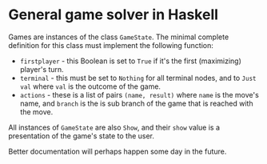 # General game solver in Haskell

Games are instances of the class `GameState`. The minimal complete definition for this class must implement the following function:

* `firstplayer` - this Boolean is set to `True` if it's the first (maximizing) player's turn.
* `terminal` - this must be set to `Nothing` for all terminal nodes, and to `Just val` where `val` is the outcome of the game.
* `actions` - these is a list of pairs `(name, result)` where `name` is the move's name, and `branch` is the is sub branch of the game that is reached with the move.

All instances of `GameState` are also `Show`, and their `show` value is a presentation of the game's state to the user.



Better documentation will perhaps happen some day in the future.
